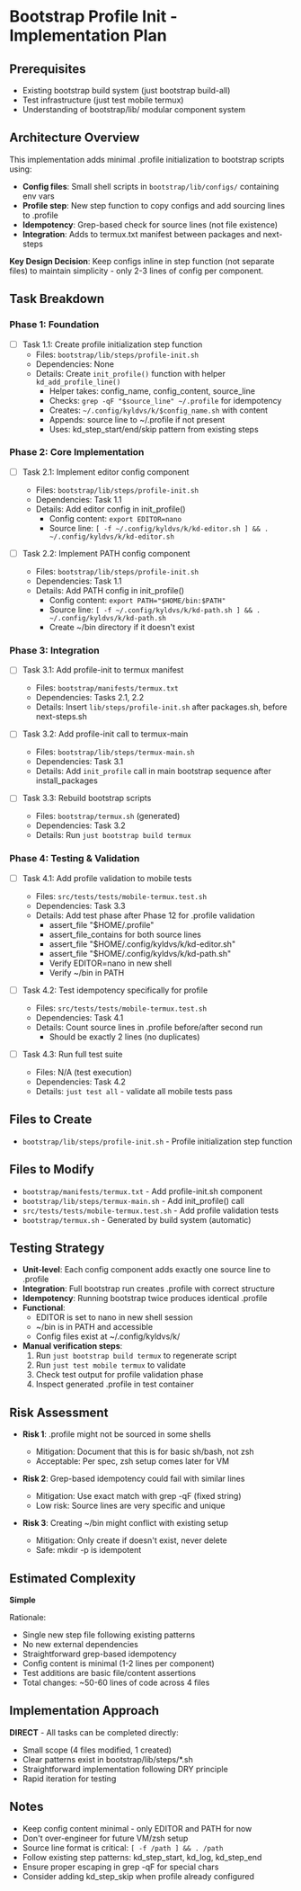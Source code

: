 # Bootstrap Profile Init - Implementation Plan

## Prerequisites
- Existing bootstrap build system (just bootstrap build-all)
- Test infrastructure (just test mobile termux)
- Understanding of bootstrap/lib/ modular component system

## Architecture Overview

This implementation adds minimal .profile initialization to bootstrap scripts using:
- **Config files**: Small shell scripts in `bootstrap/lib/configs/` containing env vars
- **Profile step**: New step function to copy configs and add sourcing lines to .profile
- **Idempotency**: Grep-based check for source lines (not file existence)
- **Integration**: Adds to termux.txt manifest between packages and next-steps

**Key Design Decision**: Keep configs inline in step function (not separate files) to maintain simplicity - only 2-3 lines of config per component.

## Task Breakdown

### Phase 1: Foundation
- [ ] Task 1.1: Create profile initialization step function
  - Files: `bootstrap/lib/steps/profile-init.sh`
  - Dependencies: None
  - Details: Create `init_profile()` function with helper `kd_add_profile_line()`
    - Helper takes: config_name, config_content, source_line
    - Checks: `grep -qF "$source_line" ~/.profile` for idempotency
    - Creates: `~/.config/kyldvs/k/$config_name.sh` with content
    - Appends: source line to ~/.profile if not present
    - Uses: kd_step_start/end/skip pattern from existing steps

### Phase 2: Core Implementation
- [ ] Task 2.1: Implement editor config component
  - Files: `bootstrap/lib/steps/profile-init.sh`
  - Dependencies: Task 1.1
  - Details: Add editor config in init_profile()
    - Config content: `export EDITOR=nano`
    - Source line: `[ -f ~/.config/kyldvs/k/kd-editor.sh ] && . ~/.config/kyldvs/k/kd-editor.sh`

- [ ] Task 2.2: Implement PATH config component
  - Files: `bootstrap/lib/steps/profile-init.sh`
  - Dependencies: Task 1.1
  - Details: Add PATH config in init_profile()
    - Config content: `export PATH="$HOME/bin:$PATH"`
    - Source line: `[ -f ~/.config/kyldvs/k/kd-path.sh ] && . ~/.config/kyldvs/k/kd-path.sh`
    - Create ~/bin directory if it doesn't exist

### Phase 3: Integration
- [ ] Task 3.1: Add profile-init to termux manifest
  - Files: `bootstrap/manifests/termux.txt`
  - Dependencies: Tasks 2.1, 2.2
  - Details: Insert `lib/steps/profile-init.sh` after packages.sh, before next-steps.sh

- [ ] Task 3.2: Add profile-init call to termux-main
  - Files: `bootstrap/lib/steps/termux-main.sh`
  - Dependencies: Task 3.1
  - Details: Add `init_profile` call in main bootstrap sequence after install_packages

- [ ] Task 3.3: Rebuild bootstrap scripts
  - Files: `bootstrap/termux.sh` (generated)
  - Dependencies: Task 3.2
  - Details: Run `just bootstrap build termux`

### Phase 4: Testing & Validation
- [ ] Task 4.1: Add profile validation to mobile tests
  - Files: `src/tests/tests/mobile-termux.test.sh`
  - Dependencies: Task 3.3
  - Details: Add test phase after Phase 12 for .profile validation
    - assert_file "$HOME/.profile"
    - assert_file_contains for both source lines
    - assert_file "$HOME/.config/kyldvs/k/kd-editor.sh"
    - assert_file "$HOME/.config/kyldvs/k/kd-path.sh"
    - Verify EDITOR=nano in new shell
    - Verify ~/bin in PATH

- [ ] Task 4.2: Test idempotency specifically for profile
  - Files: `src/tests/tests/mobile-termux.test.sh`
  - Dependencies: Task 4.1
  - Details: Count source lines in .profile before/after second run
    - Should be exactly 2 lines (no duplicates)

- [ ] Task 4.3: Run full test suite
  - Files: N/A (test execution)
  - Dependencies: Task 4.2
  - Details: `just test all` - validate all mobile tests pass

## Files to Create
- `bootstrap/lib/steps/profile-init.sh` - Profile initialization step function

## Files to Modify
- `bootstrap/manifests/termux.txt` - Add profile-init.sh component
- `bootstrap/lib/steps/termux-main.sh` - Add init_profile() call
- `src/tests/tests/mobile-termux.test.sh` - Add profile validation tests
- `bootstrap/termux.sh` - Generated by build system (automatic)

## Testing Strategy
- **Unit-level**: Each config component adds exactly one source line to .profile
- **Integration**: Full bootstrap run creates .profile with correct structure
- **Idempotency**: Running bootstrap twice produces identical .profile
- **Functional**:
  - EDITOR is set to nano in new shell session
  - ~/bin is in PATH and accessible
  - Config files exist at ~/.config/kyldvs/k/
- **Manual verification steps**:
  1. Run `just bootstrap build termux` to regenerate script
  2. Run `just test mobile termux` to validate
  3. Check test output for profile validation phase
  4. Inspect generated .profile in test container

## Risk Assessment
- **Risk 1**: .profile might not be sourced in some shells
  - Mitigation: Document that this is for basic sh/bash, not zsh
  - Acceptable: Per spec, zsh setup comes later for VM

- **Risk 2**: Grep-based idempotency could fail with similar lines
  - Mitigation: Use exact match with grep -qF (fixed string)
  - Low risk: Source lines are very specific and unique

- **Risk 3**: Creating ~/bin might conflict with existing setup
  - Mitigation: Only create if doesn't exist, never delete
  - Safe: mkdir -p is idempotent

## Estimated Complexity
**Simple**

Rationale:
- Single new step file following existing patterns
- No new external dependencies
- Straightforward grep-based idempotency
- Config content is minimal (1-2 lines per component)
- Test additions are basic file/content assertions
- Total changes: ~50-60 lines of code across 4 files

## Implementation Approach
**DIRECT** - All tasks can be completed directly:
- Small scope (4 files modified, 1 created)
- Clear patterns exist in bootstrap/lib/steps/*.sh
- Straightforward implementation following DRY principle
- Rapid iteration for testing

## Notes
- Keep config content minimal - only EDITOR and PATH for now
- Don't over-engineer for future VM/zsh setup
- Source line format is critical: `[ -f /path ] && . /path`
- Follow existing step patterns: kd_step_start, kd_log, kd_step_end
- Ensure proper escaping in grep -qF for special chars
- Consider adding kd_step_skip when profile already configured
